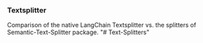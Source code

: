 ### Textsplitter

Comparison of the native LangChain Textsplitter vs. the splitters of Semantic-Text-Splitter package.
"# Text-Splitters" 

